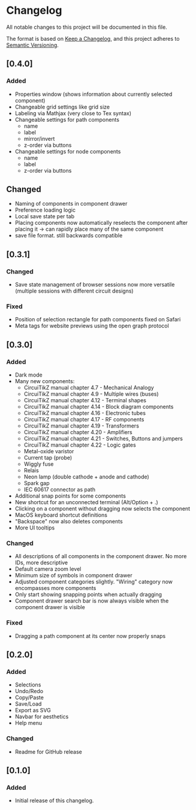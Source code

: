 # Changelog

All notable changes to this project will be documented in this file.

The format is based on [Keep a Changelog](https://keepachangelog.com/en/1.1.0/),
and this project adheres to [Semantic Versioning](https://semver.org/spec/v2.0.0.html).

## [0.4.0]

### Added

- Properties window (shows information about currently selected component)
- Changeable grid settings like grid size
- Labeling via Mathjax (very close to Tex syntax)
- Changeable settings for path components
    - name
    - label
    - mirror/invert
    - z-order via buttons
- Changeable settings for node components
    - name
    - label
    - z-order via buttons

## Changed

- Naming of components in component drawer
- Preference loading logic
- Local save state per tab
- Placing components now automatically reselects the component after placing it &rarr; can rapidly place many of the same component
- save file format. still backwards compatible

## [0.3.1]

### Changed

- Save state management of browser sessions now more versatile (multiple sessions with different circuit designs)

### Fixed

- Position of selection rectangle for path components fixed on Safari
- Meta tags for website previews using the open graph protocol

## [0.3.0]

### Added

- Dark mode
- Many new components:
    - CircuiTikZ manual chapter 4.7 - Mechanical Analogy
    - CircuiTikZ manual chapter 4.9 - Multiple wires (buses)
    - CircuiTikZ manual chapter 4.12 - Terminal shapes
    - CircuiTikZ manual chapter 4.14 - Block diagram components
    - CircuiTikZ manual chapter 4.16 - Electronic tubes
    - CircuiTikZ manual chapter 4.17 - RF components
    - CircuiTikZ manual chapter 4.19 - Transformers
    - CircuiTikZ manual chapter 4.20 - Amplifiers
    - CircuiTikZ manual chapter 4.21 - Switches, Buttons and jumpers
    - CircuiTikZ manual chapter 4.22 - Logic gates
    - Metal-oxide varistor
    - Current tap (probe)
    - Wiggly fuse
    - Relais
    - Neon lamp (double cathode + anode and cathode)
    - Spark gap
    - IEC 60617 connector as path
- Additional snap points for some components
- New shortcut for an unconnected terminal (Alt/Option + .)
- Clicking on a component without dragging now selects the component
- MacOS keyboard shortcut definitions
- "Backspace" now also deletes components
- More UI tooltips

### Changed

- All descriptions of all components in the component drawer. No more IDs, more descriptive
- Default camera zoom level
- Minimum size of symbols in component drawer
- Adjusted component categories slightly. "Wiring" category now encompasses more components
- Only start showing snapping points when actually dragging
- Component drawer search bar is now always visible when the component drawer is visible

### Fixed

- Dragging a path component at its center now properly snaps

## [0.2.0]

### Added

- Selections
- Undo/Redo
- Copy/Paste
- Save/Load
- Export as SVG
- Navbar for aesthetics
- Help menu

### Changed

- Readme for GitHub release

## [0.1.0]

### Added

- Initial release of this changelog.

